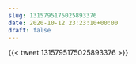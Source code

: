 ```yaml
---
slug: 1315795175025893376
date: 2020-10-12 23:23:10+00:00
draft: false
---
```


{{< tweet 1315795175025893376 >}}
